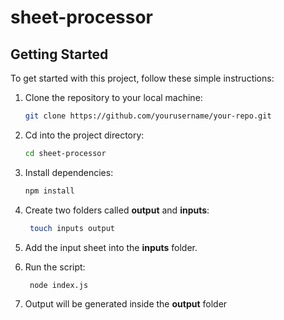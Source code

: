 # sheet-processor

## Getting Started

To get started with this project, follow these simple instructions:

1. Clone the repository to your local machine:

   ```sh
   git clone https://github.com/yourusername/your-repo.git
   ```

2. Cd into the project directory:

   ```sh
   cd sheet-processor
   ```

3. Install dependencies:

   ```sh
   npm install
   ```

4. Create two folders called **output** and **inputs**:

   ```sh
    touch inputs output
   ```

5. Add the input sheet into the **inputs** folder.

6. Run the script:
   ```sh
    node index.js
   ```
7. Output will be generated inside the **output** folder
